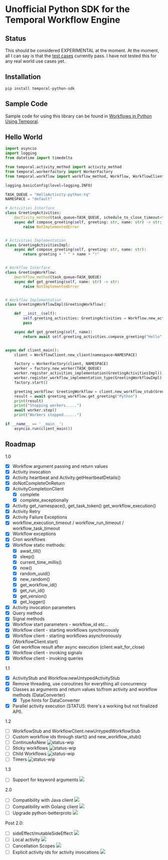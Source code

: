 # Unofficial Python SDK for the Temporal Workflow Engine

## Status

This should be considered EXPERIMENTAL at the moment. At the moment, all I can say is that the [test cases](https://gist.github.com/firdaus/4ec442f2c626122ad0c8d379a7ffd8bc) currently pass. I have not tested this for any real world use cases yet. 

## Installation

```
pip install temporal-python-sdk
```
## Sample Code

Sample code for using this library can be found in [Workflows in Python Using Temporal](https://onepointzero.app/workflows-in-python-using-temporal/).

## Hello World

```python
import asyncio
import logging
from datetime import timedelta

from temporal.activity_method import activity_method
from temporal.workerfactory import WorkerFactory
from temporal.workflow import workflow_method, Workflow, WorkflowClient

logging.basicConfig(level=logging.INFO)

TASK_QUEUE = "HelloActivity-python-tq"
NAMESPACE = "default"

# Activities Interface
class GreetingActivities:
    @activity_method(task_queue=TASK_QUEUE, schedule_to_close_timeout=timedelta(seconds=1000))
    async def compose_greeting(self, greeting: str, name: str) -> str:
        raise NotImplementedError


# Activities Implementation
class GreetingActivitiesImpl:
    async def compose_greeting(self, greeting: str, name: str):
        return greeting + " " + name + "!"


# Workflow Interface
class GreetingWorkflow:
    @workflow_method(task_queue=TASK_QUEUE)
    async def get_greeting(self, name: str) -> str:
        raise NotImplementedError


# Workflow Implementation
class GreetingWorkflowImpl(GreetingWorkflow):

    def __init__(self):
        self.greeting_activities: GreetingActivities = Workflow.new_activity_stub(GreetingActivities)
        pass

    async def get_greeting(self, name):
        return await self.greeting_activities.compose_greeting("Hello", name)


async def client_main():
    client = WorkflowClient.new_client(namespace=NAMESPACE)

    factory = WorkerFactory(client, NAMESPACE)
    worker = factory.new_worker(TASK_QUEUE)
    worker.register_activities_implementation(GreetingActivitiesImpl(), "GreetingActivities")
    worker.register_workflow_implementation_type(GreetingWorkflowImpl)
    factory.start()

    greeting_workflow: GreetingWorkflow = client.new_workflow_stub(GreetingWorkflow)
    result = await greeting_workflow.get_greeting("Python")
    print(result)
    print("Stopping workers.....")
    await worker.stop()
    print("Workers stopped......")

if __name__ == '__main__':
    asyncio.run(client_main())
```

## Roadmap 

1.0
- [x]  Workflow argument passing and return values
- [x]  Activity invocation
- [x]  Activity heartbeat and Activity.getHeartbeatDetails()
- [x]  doNotCompleteOnReturn
- [x]  ActivityCompletionClient
    - [x]  complete
    - [x]  complete_exceptionally
- [x]  Activity get_namespace(), get_task_token() get_workflow_execution()
- [x]  Activity Retry
- [x]  Activity Failure Exceptions
- [x] workflow_execution_timeout / workflow_run_timeout / workflow_task_timeout
- [x] Workflow exceptions
- [x]  Cron workflows
- [x]  Workflow static methods:
    - [x]  await_till()
    - [x]  sleep()
    - [x]  current_time_millis()
    - [x]  now()
    - [x]  random_uuid()
    - [x]  new_random()
    - [x]  get_workflow_id()
    - [x]  get_run_id()
    - [x]  get_version()
    - [x]  get_logger()
- [x]  Activity invocation parameters
- [x]  Query method
- [x]  Signal methods
- [x]  Workflow start parameters - workflow_id etc...
- [x]  Workflow client - starting workflows synchronously
- [x]  Workflow client - starting workflows asynchronously (WorkflowClient.start)
- [x]  Get workflow result after async execution (client.wait_for_close)
- [x]  Workflow client - invoking signals
- [x]  Workflow client - invoking queries

1.1
- [x] ActivityStub and Workflow.newUntypedActivityStub
- [x] Remove threading, use coroutines for everything all concurrency
- [x] Classes as arguments and return values to/from activity and workflow methods (DataConverter)
    - [x] Type hints for DataConverter
- [x] Parallel activity execution (STATUS: there's a working but not finalized API).

1.2
- [ ] WorkflowStub and WorkflowClient.newUntypedWorkflowStub
- [ ] Custom workflow ids through start() and new_workflow_stub()
- [ ] ContinueAsNew ![status-wip](https://img.shields.io/badge/status-work_in_progress-lightgrey.svg)
- [ ] Sticky workflows ![status-wip](https://img.shields.io/badge/status-work_in_progress-lightgrey.svg)
- [ ] Child Workflows ![status-wip](https://img.shields.io/badge/status-work_in_progress-lightgrey.svg)
- [ ] Timers ![status-wip](https://img.shields.io/badge/status-work_in_progress-lightgrey.svg)

1.3
- [ ] Support for keyword arguments ![](https://img.shields.io/badge/PRs-welcome-informational)

2.0
- [ ] Compatibility with Java client ![](https://img.shields.io/badge/PRs-welcome-informational)
- [ ] Compatibility with Golang client ![](https://img.shields.io/badge/PRs-welcome-informational)
- [ ] Upgrade python-betterproto ![](https://img.shields.io/badge/PRs-welcome-informational)

Post 2.0:
- [ ] sideEffect/mutableSideEffect ![](https://img.shields.io/badge/PRs-welcome-informational)
- [ ] Local activity ![](https://img.shields.io/badge/PRs-welcome-informational)
- [ ] Cancellation Scopes ![](https://img.shields.io/badge/PRs-welcome-informational)
- [ ] Explicit activity ids for activity invocations ![](https://img.shields.io/badge/PRs-welcome-informational)
